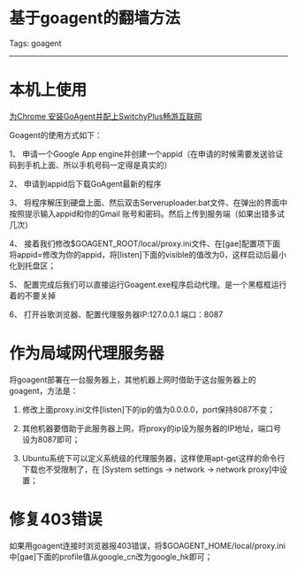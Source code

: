 # 基于goagent的翻墙方法
Tags: goagent

------

# 本机上使用

[为Chrome 安装GoAgent并配上SwitchyPlus畅游互联网](http://www.hiadmin.org/shares/goagent-switchyplus)

Goagent的使用方式如下：

1、 申请一个Google App engine并创建一个appid（在申请的时候需要发送验证码到手机上面、所以手机号码一定得是真实的）

2、 申请到appid后下载GoAgent最新的程序

3、 将程序解压到硬盘上面、然后双击Serveruploader.bat文件、在弹出的界面中按照提示输入appid和你的Gmail 账号和密码。然后上传到服务端（如果出错多试几次）

4、 接着我们修改$GOAGENT_ROOT/local/proxy.ini文件、在[gae]配置项下面将appid=修改为你的appid，将[listen]下面的visible的值改为0，这样启动后最小化到托盘区；

5、 配置完成后我们可以直接运行Goagent.exe程序启动代理。是一个黑框框运行着的不要关掉

6、 打开谷歌浏览器、配置代理服务器IP:127.0.0.1 端口：8087

# 作为局域网代理服务器

将goagent部署在一台服务器上，其他机器上网时借助于这台服务器上的goagent，方法是：

1. 修改上面proxy.ini文件[listen]下的ip的值为0.0.0.0，port保持8087不变；

1. 其他机器要借助于此服务器上网，将proxy的ip设为服务器的IP地址，端口号设为8087即可；

1. Ubuntu系统下可以定义系统级的代理服务器，这样使用apt-get这样的命令行下载也不受限制了，在 [System settings -> network -> network proxy]中设置；

# 修复403错误

如果用goagent连接时浏览器报403错误，将$GOAGENT_HOME/local/proxy.ini中[gae]下面的profile值从google_cn改为google_hk即可；
